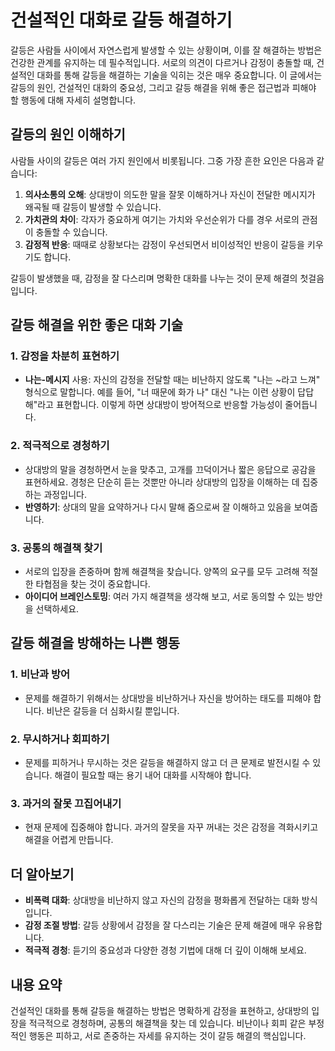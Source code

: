 # 건설적인 대화로 갈등 해결하기

갈등은 사람들 사이에서 자연스럽게 발생할 수 있는 상황이며, 이를 잘 해결하는 방법은 건강한 관계를 유지하는 데 필수적입니다. 서로의 의견이 다르거나 감정이 충돌할 때, 건설적인 대화를 통해 갈등을 해결하는 기술을 익히는 것은 매우 중요합니다. 이 글에서는 갈등의 원인, 건설적인 대화의 중요성, 그리고 갈등 해결을 위해 좋은 접근법과 피해야 할 행동에 대해 자세히 설명합니다.

## 갈등의 원인 이해하기

사람들 사이의 갈등은 여러 가지 원인에서 비롯됩니다. 그중 가장 흔한 요인은 다음과 같습니다:

1. **의사소통의 오해**: 상대방이 의도한 말을 잘못 이해하거나 자신이 전달한 메시지가 왜곡될 때 갈등이 발생할 수 있습니다.
2. **가치관의 차이**: 각자가 중요하게 여기는 가치와 우선순위가 다를 경우 서로의 관점이 충돌할 수 있습니다.
3. **감정적 반응**: 때때로 상황보다는 감정이 우선되면서 비이성적인 반응이 갈등을 키우기도 합니다.

갈등이 발생했을 때, 감정을 잘 다스리며 명확한 대화를 나누는 것이 문제 해결의 첫걸음입니다. 

## 갈등 해결을 위한 좋은 대화 기술

### 1. **감정을 차분히 표현하기**
   - **나는-메시지** 사용: 자신의 감정을 전달할 때는 비난하지 않도록 "나는 ~라고 느껴" 형식으로 말합니다. 예를 들어, "너 때문에 화가 나" 대신 "나는 이런 상황이 답답해"라고 표현합니다. 이렇게 하면 상대방이 방어적으로 반응할 가능성이 줄어듭니다.

### 2. **적극적으로 경청하기**
   - 상대방의 말을 경청하면서 눈을 맞추고, 고개를 끄덕이거나 짧은 응답으로 공감을 표현하세요. 경청은 단순히 듣는 것뿐만 아니라 상대방의 입장을 이해하는 데 집중하는 과정입니다.
   - **반영하기**: 상대의 말을 요약하거나 다시 말해 줌으로써 잘 이해하고 있음을 보여줍니다.

### 3. **공통의 해결책 찾기**
   - 서로의 입장을 존중하며 함께 해결책을 찾습니다. 양쪽의 요구를 모두 고려해 적절한 타협점을 찾는 것이 중요합니다.
   - **아이디어 브레인스토밍**: 여러 가지 해결책을 생각해 보고, 서로 동의할 수 있는 방안을 선택하세요.

## 갈등 해결을 방해하는 나쁜 행동

### 1. **비난과 방어**
   - 문제를 해결하기 위해서는 상대방을 비난하거나 자신을 방어하는 태도를 피해야 합니다. 비난은 갈등을 더 심화시킬 뿐입니다.

### 2. **무시하거나 회피하기**
   - 문제를 피하거나 무시하는 것은 갈등을 해결하지 않고 더 큰 문제로 발전시킬 수 있습니다. 해결이 필요할 때는 용기 내어 대화를 시작해야 합니다.

### 3. **과거의 잘못 끄집어내기**
   - 현재 문제에 집중해야 합니다. 과거의 잘못을 자꾸 꺼내는 것은 감정을 격화시키고 해결을 어렵게 만듭니다.

## 더 알아보기

- **비폭력 대화**: 상대방을 비난하지 않고 자신의 감정을 평화롭게 전달하는 대화 방식입니다.
- **감정 조절 방법**: 갈등 상황에서 감정을 잘 다스리는 기술은 문제 해결에 매우 유용합니다.
- **적극적 경청**: 듣기의 중요성과 다양한 경청 기법에 대해 더 깊이 이해해 보세요.

## 내용 요약

건설적인 대화를 통해 갈등을 해결하는 방법은 명확하게 감정을 표현하고, 상대방의 입장을 적극적으로 경청하며, 공통의 해결책을 찾는 데 있습니다. 비난이나 회피 같은 부정적인 행동은 피하고, 서로 존중하는 자세를 유지하는 것이 갈등 해결의 핵심입니다.